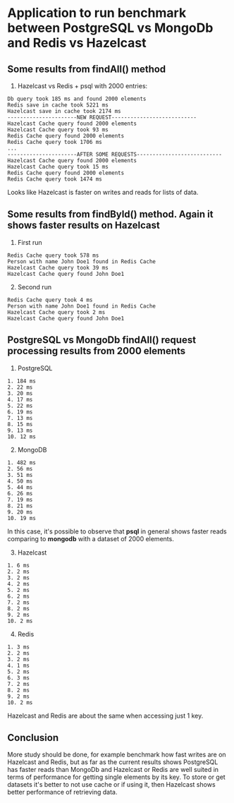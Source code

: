 # Application to run benchmark between PostgreSQL vs MongoDb and Redis vs Hazelcast
## Some results from findAll() method
1. Hazelcast vs Redis + psql with 2000 entries:
```
Db query took 185 ms and found 2000 elements
Redis save in cache took 5221 ms
Hazelcast save in cache took 2174 ms
----------------------NEW REQUEST---------------------------
Hazelcast Cache query found 2000 elements
Hazelcast Cache query took 93 ms
Redis Cache query found 2000 elements
Redis Cache query took 1706 ms
...
----------------------AFTER SOME REQUESTS---------------------------
Hazelcast Cache query found 2000 elements
Hazelcast Cache query took 15 ms
Redis Cache query found 2000 elements
Redis Cache query took 1474 ms
```
Looks like Hazelcast is faster on writes and reads for lists of data.

## Some results from findById() method. Again it shows faster results on Hazelcast
1. First run
```
Redis Cache query took 578 ms
Person with name John Doe1 found in Redis Cache
Hazelcast Cache query took 39 ms
Hazelcast Cache query found John Doe1
```

2. Second run
```
Redis Cache query took 4 ms
Person with name John Doe1 found in Redis Cache
Hazelcast Cache query took 2 ms
Hazelcast Cache query found John Doe1
```

## PostgreSQL vs MongoDb findAll() request processing results from 2000 elements
1. PostgreSQL
```
1. 184 ms
2. 22 ms
3. 20 ms
4. 17 ms
5. 22 ms
6. 19 ms
7. 13 ms
8. 15 ms 
9. 13 ms
10. 12 ms
```
2. MongoDB
```
1. 482 ms
2. 56 ms
3. 51 ms
4. 50 ms 
5. 44 ms
6. 26 ms
7. 19 ms
8. 21 ms
9. 20 ms
10. 19 ms
```
In this case, it's possible to observe that **psql** in general shows faster reads comparing to **mongodb** with a dataset of 2000 elements.

3. Hazelcast
```
1. 6 ms
2. 2 ms
3. 2 ms
4. 2 ms
5. 2 ms
6. 2 ms
7. 2 ms
8. 2 ms
9. 2 ms
10. 2 ms
```
4. Redis
```
1. 3 ms
2. 2 ms
3. 2 ms 
4. 1 ms
5. 2 ms
6. 3 ms
7. 2 ms
8. 2 ms
9. 2 ms
10. 2 ms
```
Hazelcast and Redis are about the same when accessing just 1 key.

## Conclusion
More study should be done, for example benchmark how fast writes are on Hazelcast and Redis, but as far as the current results shows PostgreSQL has faster reads than MongoDb and Hazelcast or Redis are well suited in terms of performance for getting single elements by its key. To store or get datasets it's better to not use cache or if using it, then Hazelcast shows better performance of retrieving data.